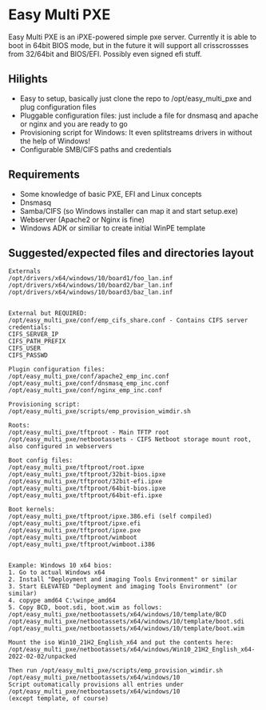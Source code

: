 # Easy Multi PXE

Easy Multi PXE is an iPXE-powered simple pxe server. Currently it is able to boot in 64bit BIOS mode, but in the future it will support all crisscrossses from 32/64bit and BIOS/EFI. Possibly even signed efi stuff.

## Hilights

* Easy to setup, basically just clone the repo to /opt/easy_multi_pxe and plug configuration files
* Pluggable configuration files: just include a file for dnsmasq and apache or nginx and you are ready to go
* Provisioning script for Windows: It even splitstreams drivers in without the help of Windows!
* Configurable SMB/CIFS paths and credentials

## Requirements

* Some knowledge of basic PXE, EFI and Linux concepts
* Dnsmasq
* Samba/CIFS (so Windows installer can map it and start setup.exe)
* Webserver (Apache2 or Nginx is fine)
* Windows ADK or similiar to create initial WinPE template

## Suggested/expected files and directories layout

```
Externals
/opt/drivers/x64/windows/10/board1/foo_lan.inf
/opt/drivers/x64/windows/10/board2/bar_lan.inf
/opt/drivers/x64/windows/10/board3/baz_lan.inf


External but REQUIRED:
/opt/easy_multi_pxe/conf/emp_cifs_share.conf - Contains CIFS server credentials:
CIFS_SERVER_IP
CIFS_PATH_PREFIX
CIFS_USER
CIFS_PASSWD

Plugin configuration files:
/opt/easy_multi_pxe/conf/apache2_emp_inc.conf
/opt/easy_multi_pxe/conf/dnsmasq_emp_inc.conf
/opt/easy_multi_pxe/conf/nginx_emp_inc.conf

Provisioning script:
/opt/easy_multi_pxe/scripts/emp_provision_wimdir.sh

Roots:
/opt/easy_multi_pxe/tftproot - Main TFTP root
/opt/easy_multi_pxe/netbootassets - CIFS Netboot storage mount root, also configured in webservers

Boot config files:
/opt/easy_multi_pxe/tftproot/root.ipxe
/opt/easy_multi_pxe/tftproot/32bit-bios.ipxe
/opt/easy_multi_pxe/tftproot/32bit-efi.ipxe
/opt/easy_multi_pxe/tftproot/64bit-bios.ipxe
/opt/easy_multi_pxe/tftproot/64bit-efi.ipxe

Boot kernels:
/opt/easy_multi_pxe/tftproot/ipxe.386.efi (self compiled)
/opt/easy_multi_pxe/tftproot/ipxe.efi
/opt/easy_multi_pxe/tftproot/ipxe.pxe
/opt/easy_multi_pxe/tftproot/wimboot
/opt/easy_multi_pxe/tftproot/wimboot.i386


Example: Windows 10 x64 bios:
1. Go to actual Windows x64
2. Install "Deployment and imaging Tools Environment" or similar
3. Start ELEVATED "Deployment and imaging Tools Environment" (or similar)
4. copype amd64 C:\winpe_amd64
5. Copy BCD, boot.sdi, boot.wim as follows:
/opt/easy_multi_pxe/netbootassets/x64/windows/10/template/BCD
/opt/easy_multi_pxe/netbootassets/x64/windows/10/template/boot.sdi
/opt/easy_multi_pxe/netbootassets/x64/windows/10/template/boot.wim

Mount the iso Win10_21H2_English_x64 and put the contents here:
/opt/easy_multi_pxe/netbootassets/x64/windows/Win10_21H2_English_x64-2022-02-02/unpacked

Then run /opt/easy_multi_pxe/scripts/emp_provision_wimdir.sh /opt/easy_multi_pxe/netbootassets/x64/windows/10
Script outomatically provisions all entries under /opt/easy_multi_pxe/netbootassets/x64/windows/10 
(except template, of course)
```
